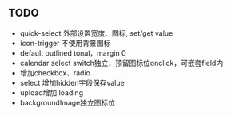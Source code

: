 ## TODO

- quick-select 外部设置宽度、图标, set/get value
- icon-trigger 不使用背景图标
- default outlined tonal，margin 0
- calendar select switch独立，预留图标位onclick，可嵌套field内
- 增加checkbox、radio
- select 增加hidden字段保存value
- upload增加 loading
- backgroundImage独立图标位
